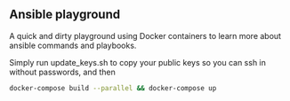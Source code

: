 ## Ansible playground
A quick and dirty playground using Docker containers to learn more about ansible commands and playbooks.

Simply run update_keys.sh to copy your public keys so you can ssh in without passwords, and then

```bash
docker-compose build --parallel && docker-compose up
```
